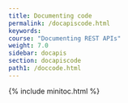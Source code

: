 ```yaml
---
title: Documenting code
permalink: /docapiscode.html
keywords:
course: "Documenting REST APIs"
weight: 7.0
sidebar: docapis
section: docapiscode
path1: /doccode.html
---
```


{% include minitoc.html %}
